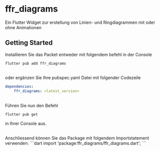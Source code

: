 # ffr_diagrams

Ein Flutter Widget zur erstellung von Linien- und Ringdiagrammen mit oder ohne Animationen

## Getting Started

Installieren Sie das Packet entweder mit folgendem befehl in der Console

```
flutter pub add ffr_diagrams
```
<br>
oder ergänzen Sie Ihre pubspec.yaml Datei mit folgender Codezeile

```yaml
dependencies:
    ffr_diagrams: <latest_version>
```

<br>
Führen Sie nun den Befehl

```
flutter pub get
```
in Ihrer Console aus.

<br>
Anschliessend können Sie das Package mit folgendem Importstatement verwenden:
```dart
import 'package:ffr_diagrams/ffr_diagrams.dart';
```
